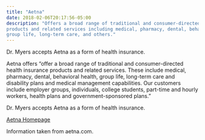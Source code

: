 ```yaml
---
title: "Aetna"
date: 2018-02-06T20:17:56-05:00
description: "Offers a broad range of traditional and consumer-directed health insurance 
products and related services including medical, pharmacy, dental, behavioral health, 
group life, long-term care, and others."
---
```


Dr. Myers accepts Aetna as a form of health insurance.

Aetna offers “offer a broad range of traditional and consumer-directed health insurance 
products and related services. These include medical, pharmacy, dental, behavioral 
health, group life, long-term care and disability plans and medical management 
capabilities. Our customers include employer groups, individuals, college students, 
part-time and hourly workers, health plans and government-sponsored plans.”

Dr. Myers accepts Aetna as a form of health insurance.

[Aetna Homepage](https://www.aetna.com)

Information taken from aetna.com.
